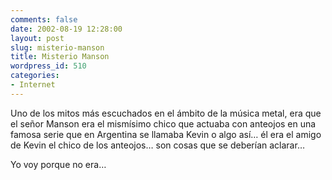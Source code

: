 ```yaml
---
comments: false
date: 2002-08-19 12:28:00
layout: post
slug: misterio-manson
title: Misterio Manson
wordpress_id: 510
categories:
- Internet
---
```


Uno de los mitos más escuchados en el ámbito de la música metal, era que el señor Manson era el mismísimo chico que actuaba con anteojos en una famosa serie que en Argentina se llamaba Kevin o algo así… él era el amigo de Kevin el chico de los anteojos… son cosas que se deberían aclarar…





Yo voy porque no era…
